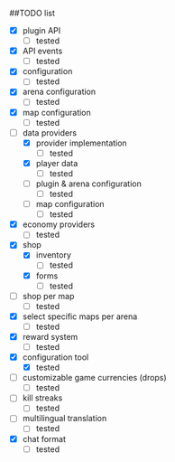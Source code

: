 ##TODO list
- [x] plugin API
  - [ ] tested
- [x] API events
  - [ ] tested
- [x] configuration
  - [ ] tested
- [x] arena configuration
  - [ ] tested
- [x] map configuration
  - [ ] tested
- [ ] data providers
  - [x] provider implementation
    - [ ] tested
  - [x] player data
    - [ ] tested
  - [ ] plugin & arena configuration
    - [ ] tested
  - [ ] map configuration
    - [ ] tested
- [x] economy providers
  - [ ] tested
- [x] shop
  - [x] inventory
    - [ ] tested
  - [x] forms
    - [ ] tested
- [ ] shop per map
  - [ ] tested
- [x] select specific maps per arena
  - [ ] tested
- [x] reward system
  - [ ] tested
- [x] configuration tool
  - [x] tested
- [ ] customizable game currencies (drops)
  - [ ] tested
- [ ] kill streaks
  - [ ] tested
- [ ] multilingual translation
  - [ ] tested
- [x] chat format
  - [ ] tested